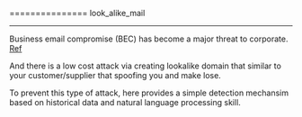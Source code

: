 ===============
look_alike_mail

---------------
Business email compromise (BEC) has become a major threat to corporate. [Ref](https://www.trendmicro.com/vinfo/us/security/definition/business-email-compromise-(bec))

And there is a low cost attack via creating lookalike domain that similar to your customer/supplier that spoofing you and make lose.

To prevent this type of attack, here provides a simple detection mechansim based on historical data and natural language processing skill.